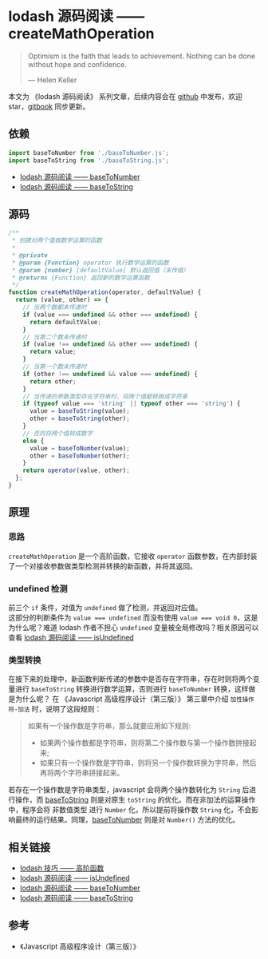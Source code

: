 # lodash 源码阅读 —— createMathOperation

> Optimism is the faith that leads to achievement. Nothing can be done without hope and confidence.
>
> — Helen Keller

本文为 《lodash 源码阅读》 系列文章，后续内容会在 [github](https://github.com/gu-xionghong/lodash-analysis) 中发布，欢迎 star，[gitbook](https://gu-xionghong.gitbook.io/lodash-analysis/) 同步更新。

## 依赖

```js
import baseToNumber from './baseToNumber.js';
import baseToString from './baseToString.js';
```

- [lodash 源码阅读 —— baseToNumber](./baseToNumber.md)
- [lodash 源码阅读 —— baseToString](./baseToString.md)

## 源码

```js
/**
 * 创建对两个值做数学运算的函数
 *
 * @private
 * @param {Function} operator 执行数学运算的函数
 * @param {number} [defaultValue] 默认返回值（未传值）
 * @returns {Function} 返回新的数学运算函数
 */
function createMathOperation(operator, defaultValue) {
  return (value, other) => {
    // 当两个数都未传递时
    if (value === undefined && other === undefined) {
      return defaultValue;
    }
    // 当第二个数未传递时
    if (value !== undefined && other === undefined) {
      return value;
    }
    // 当第一个数未传递时
    if (other !== undefined && value === undefined) {
      return other;
    }
    // 当传递的参数类型存在字符串时，将两个值都转换成字符串
    if (typeof value === 'string' || typeof other === 'string') {
      value = baseToString(value);
      other = baseToString(other);
    }
    // 否则将两个值转成数字
    else {
      value = baseToNumber(value);
      other = baseToNumber(other);
    }
    return operator(value, other);
  };
}
```

## 原理

### 思路

`createMathOperation` 是一个高阶函数，它接收 `operator` 函数参数，在内部封装了一个对接收参数做类型检测并转换的新函数，并将其返回。

### undefined 检测

前三个 `if` 条件，对值为 `undefined` 做了检测，并返回对应值。  
这部分的判断条件为 `value === undefined` 而没有使用 `value === void 0`，这是为什么呢？难道 lodash 作者不担心 `undefined` 变量被全局修改吗？相关原因可以查看 [lodash 源码阅读 —— isUndefined](./Lang/isUndefined.md)

### 类型转换

在接下来的处理中，新函数判断传递的参数中是否存在字符串，存在时则将两个变量进行 `baseToString` 转换进行数学运算，否则进行 `baseToNumber` 转换，这样做是为什么呢？
在 《Javascript 高级程序设计（第三版）》 第三章中介绍 `加性操作符-加法` 时，说明了这段规则：

> 如果有一个操作数是字符串，那么就要应用如下规则:
>
> - 如果两个操作数都是字符串，则将第二个操作数与第一个操作数拼接起来;
> - 如果只有一个操作数是字符串，则将另一个操作数转换为字符串，然后再将两个字符串拼接起来。

若存在一个操作数是字符串类型，javascript 会将两个操作数转化为 `String` 后进行操作，而 [baseToString](../Internal/baseToString.md) 则是对原生 `toString` 的优化。而在非加法的运算操作中，程序会将 非数值类型 进行 `Number` 化，所以提前将操作数 `String` 化，不会影响最终的运行结果。同理，[baseToNumber](../Internal/baseToNumber.md) 则是对 `Number()` 方法的优化。

## 相关链接

- [lodash 技巧 —— 高阶函数](../Tips/higherOrderFunction.md)
- [lodash 源码阅读 —— isUndefined](../Lang/isUndefined.md)
- [lodash 源码阅读 —— baseToNumber](../Internal/baseToNumber.md)
- [lodash 源码阅读 —— baseToString](../Internal/baseToString.md)

## 参考

- 《Javascript 高级程序设计（第三版）》
